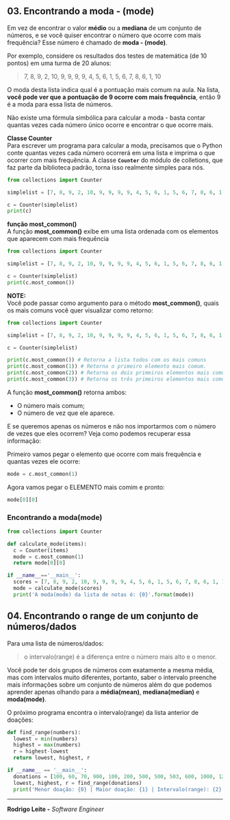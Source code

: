 ## 03. Encontrando a moda - (mode)

Em vez de encontrar o valor __médio__ ou a __mediana__ de um conjunto de números, e se você quiser encontrar o número que ocorre com mais frequência? Esse número é chamado de __moda - (mode)__.

Por exemplo, considere os resultados dos testes de matemática (de 10 pontos) em uma turma de 20 alunos:

> 7, 8, 9, 2, 10, 9, 9, 9, 9, 4, 5, 6, 1, 5, 6, 7, 8, 6, 1, 10

O moda desta lista indica qual é a pontuação mais comum na aula. Na lista, __você pode ver que a pontuação de 9 ocorre com mais frequência__, então 9 é a moda para essa lista de números.

Não existe uma fórmula simbólica para calcular a moda - basta contar quantas vezes cada número único ocorre e encontrar o que ocorre mais.

**Classe Counter**  
Para escrever um programa para calcular a moda, precisamos que o Python conte quantas vezes cada número ocorrerá em uma lista e imprima o que ocorrer com mais frequência. A classe __`Counter`__ do módulo de colletions, que faz parte da biblioteca padrão, torna isso realmente simples para nós.

```python
from collections import Counter

simplelist = [7, 8, 9, 2, 10, 9, 9, 9, 9, 4, 5, 6, 1, 5, 6, 7, 8, 6, 1, 10]

c = Counter(simplelist)
print(c)
```

**função most_common()**  
A função __most_common()__ exibe em uma lista ordenada com os elementos que aparecem com mais frequência

```python
from collections import Counter

simplelist = [7, 8, 9, 2, 10, 9, 9, 9, 9, 4, 5, 6, 1, 5, 6, 7, 8, 6, 1, 10]

c = Counter(simplelist)
print(c.most_common())
```

__NOTE:__  
Você pode passar como argumento para o método __most_common()__, quais os mais comuns você quer visualizar como retorno:

```python
from collections import Counter

simplelist = [7, 8, 9, 2, 10, 9, 9, 9, 9, 4, 5, 6, 1, 5, 6, 7, 8, 6, 1, 10]

c = Counter(simplelist)

print(c.most_common()) # Retorna a lista todos com os mais comuns
print(c.most_common(1)) # Retorna o primeiro elemento mais comum.
print(c.most_common(2)) # Retorna os dois primeiros elementos mais comuns
print(c.most_common(3)) # Retorna os três primeiros elementos mais comuns.
```

A função __most_common()__ retorna ambos:

 - O número mais comum;
 - O número de vez que ele aparece.

E se queremos apenas os números e não nos importarmos com o número de vezes que eles ocorrem? Veja como podemos recuperar essa informação:

Primeiro vamos pegar o elemento que ocorre com mais frequência e quantas vezes ele ocorre:

```python
mode = c.most_common(1)
```

Agora vamos pegar o ELEMENTO mais comim e pronto:

```python
mode[0][0]
```

### Encontrando a moda(mode)

```python
from collections import Counter

def calculate_mode(items):
  c = Counter(items)
  mode = c.most_common(1)
  return mode[0][0]

if __name__=='__main__':
  scores = [7, 8, 9, 2, 10, 9, 9, 9, 9, 4, 5, 6, 1, 5, 6, 7, 8, 6, 1, 10]
  mode = calculate_mode(scores)
  print('A moda(mode) da lista de notas é: {0}'.format(mode))
```

<div id='04'></div>

## 04. Encontrando o range de um conjunto de números/dados

Para uma lista de números/dados:

> o intervalo(range) é a diferença entre o número mais alto e o menor.

Você pode ter dois grupos de números com exatamente a mesma média, mas com intervalos muito diferentes, portanto, saber o intervalo preenche mais informações sobre um conjunto de números além do que podemos aprender apenas olhando para a __média(mean)__, __mediana(median)__ e __moda(mode)__.

O próximo programa encontra o intervalo(range) da lista anterior de doações:

```python
def find_range(numbers):
  lowest = min(numbers)
  highest = max(numbers)
  r = highest-lowest
  return lowest, highest, r

if __name__ == '__main__':
  donations = [100, 60, 70, 900, 100, 200, 500, 500, 503, 600, 1000, 1200]    
  lowest, highest, r = find_range(donations)
  print('Menor doação: {0} | Maior doação: {1} | Intervalo(range): {2}'.format(lowest, highest, r))
```

---

**Rodrigo Leite -** *Software Engineer*
